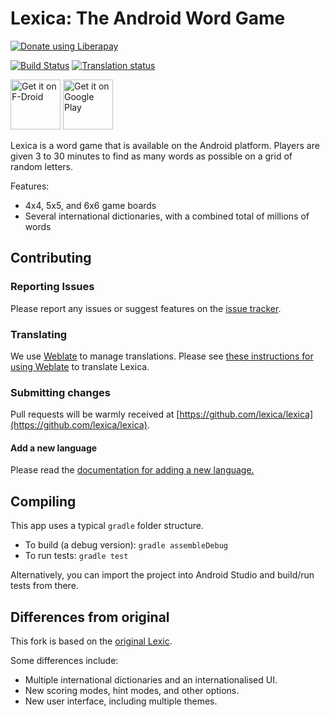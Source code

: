 # Lexica: The Android Word Game

[<img alt="Donate using Liberapay" src="https://liberapay.com/assets/widgets/donate.svg">](https://liberapay.com/Lexica/donate)

[![Build Status](https://travis-ci.org/lexica/lexica.svg?branch=master)](https://travis-ci.org/lexica/lexica) <a href="https://hosted.weblate.org/engage/lexica/?utm_source=widget">
  <img src="https://hosted.weblate.org/widgets/lexica/-/svg-badge.svg" alt="Translation status" />
</a>

[<img src="https://f-droid.org/badge/get-it-on.png" alt="Get it on F-Droid" height="80px">](https://f-droid.org/app/com.serwylo.lexica) [<img alt='Get it on Google Play' src='https://play.google.com/intl/en_us/badges/images/generic/en_badge_web_generic.png' height='80px'/>](https://play.google.com/store/apps/details?id=com.serwylo.lexica)

Lexica is a word game that is available on the Android platform. Players are 
given 3 to 30 minutes to find as many words as possible on a grid of random letters.

Features:
 * 4x4, 5x5, and 6x6 game boards
 * Several international dictionaries, with a combined total of millions of words

## Contributing

### Reporting Issues

Please report any issues or suggest features on the [issue tracker](https://github.com/lexica/lexica/issues).

### Translating

We use [Weblate](https://hosted.weblate.org/engage/lexica/) to manage translations. Please see [these instructions for using Weblate](https://hosted.weblate.org/engage/lexica/) to translate Lexica.

### Submitting changes

Pull requests will be warmly received at [https://github.com/lexica/lexica](https://github.com/lexica/lexica).

#### Add a new language

Please read the [documentation for adding a new language.](./assets/dictionaries/README.md)

## Compiling

This app uses a typical `gradle` folder structure.

 * To build (a debug version): `gradle assembleDebug`
 * To run tests: `gradle test`

Alternatively, you can import the project into Android Studio and build/run tests from there.

## Differences from original

This fork is based on the [original Lexic](http://code.google.com/p/lexic).

Some differences include:
 * Multiple international dictionaries and an internationalised UI.
 * New scoring modes, hint modes, and other options.
 * New user interface, including multiple themes.
